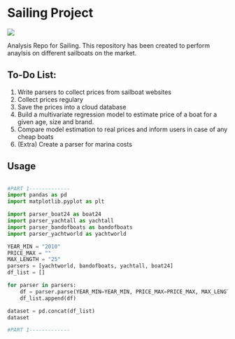 # Sailing Project
![](https://images.pexels.com/photos/4934616/pexels-photo-4934616.jpeg?auto=compress&cs=tinysrgb&w=640&h=427&dpr=1)

Analysis Repo for Sailing. This repository has been created to perform anaylsis on different sailboats on the market.
    
## To-Do List:
1. Write parsers to collect prices from sailboat websites
2. Collect prices regulary
3. Save the prices into a cloud database
4. Build a multivariate regression model to estimate price of a boat for a given age, size and brand.
5. Compare model estimation to real prices and inform users in case of any cheap boats
6. (Extra) Create a parser for marina costs

## Usage
```python

#PART 1-------------
import pandas as pd
import matplotlib.pyplot as plt

import parser_boat24 as boat24
import parser_yachtall as yachtall
import parser_bandofboats as bandofboats
import parser_yachtworld as yachtworld

YEAR_MIN = "2010"
PRICE_MAX = ""
MAX_LENGTH = "25"
parsers = [yachtworld, bandofboats, yachtall, boat24]
df_list = []

for parser in parsers:
    df = parser.parse(YEAR_MIN=YEAR_MIN, PRICE_MAX=PRICE_MAX, MAX_LENGTH=MAX_LENGTH)
    df_list.append(df)

dataset = pd.concat(df_list)
dataset

#PART 1-------------
